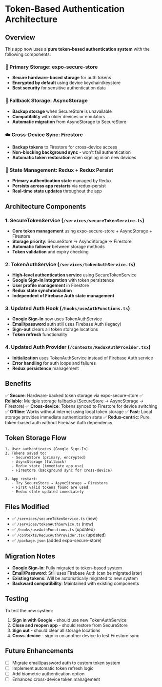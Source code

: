 # Token-Based Authentication Architecture

## Overview

This app now uses a **pure token-based authentication system** with the following components:

### 🔐 Primary Storage: expo-secure-store
- **Secure hardware-based storage** for auth tokens
- **Encrypted by default** using device keychain/keystore
- **Best security** for sensitive authentication data

### 💾 Fallback Storage: AsyncStorage
- **Backup storage** when SecureStore is unavailable
- **Compatibility** with older devices or emulators
- **Automatic migration** from AsyncStorage to SecureStore

### ☁️ Cross-Device Sync: Firestore
- **Backup tokens** to Firestore for cross-device access
- **Non-blocking background sync** - won't fail authentication
- **Automatic token restoration** when signing in on new devices

### 🔄 State Management: Redux + Redux Persist
- **Primary authentication state** managed by Redux
- **Persists across app restarts** via redux-persist
- **Real-time state updates** throughout the app

## Architecture Components

### 1. SecureTokenService (`/services/secureTokenService.ts`)
- **Core token management** using expo-secure-store + AsyncStorage + Firestore
- **Storage priority**: SecureStore → AsyncStorage → Firestore
- **Automatic failover** between storage methods
- **Token validation** and expiry checking

### 2. TokenAuthService (`/services/tokenAuthService.ts`)
- **High-level authentication service** using SecureTokenService
- **Google Sign-In integration** with token persistence
- **User profile management** in Firestore
- **Redux state synchronization**
- **Independent of Firebase Auth state management**

### 3. Updated Auth Hook (`/hooks/useAuthFunctions.ts`)
- **Google Sign-In** now uses TokenAuthService
- **Email/password** auth still uses Firebase Auth (legacy)
- **Sign-out** clears all token storage locations
- **Token refresh** functionality

### 4. Updated Auth Provider (`/contexts/ReduxAuthProvider.tsx`)
- **Initialization** uses TokenAuthService instead of Firebase Auth service
- **Error handling** for auth loops and failures
- **Redux persistence** management

## Benefits

✅ **Secure**: Hardware-backed token storage via expo-secure-store
✅ **Reliable**: Multiple storage fallbacks (SecureStore → AsyncStorage → Firestore)
✅ **Cross-device**: Tokens synced to Firestore for device switching
✅ **Offline**: Works without internet using local token storage
✅ **Fast**: Local storage provides immediate authentication state
✅ **Redux-centric**: Pure token-based auth without Firebase Auth dependency

## Token Storage Flow

```
1. User authenticates (Google Sign-In)
2. Tokens saved to:
   - SecureStore (primary, encrypted)
   - AsyncStorage (fallback)
   - Redux state (immediate app use)
   - Firestore (background sync for cross-device)

3. App restart:
   - Try SecureStore → AsyncStorage → Firestore
   - First valid tokens found are used
   - Redux state updated immediately
```

## Files Modified

- ✅ `/services/secureTokenService.ts` (new)
- ✅ `/services/tokenAuthService.ts` (new)
- ✅ `/hooks/useAuthFunctions.ts` (updated)
- ✅ `/contexts/ReduxAuthProvider.tsx` (updated)
- ✅ `/package.json` (added expo-secure-store)

## Migration Notes

- **Google Sign-In**: Fully migrated to token-based system
- **Email/Password**: Still uses Firebase Auth (can be migrated later)
- **Existing tokens**: Will be automatically migrated to new system
- **Backward compatibility**: Maintained with existing components

## Testing

To test the new system:

1. **Sign in with Google** - should use new TokenAuthService
2. **Close and reopen app** - should restore from SecureStore
3. **Sign out** - should clear all storage locations
4. **Cross-device** - sign in on another device to test Firestore sync

## Future Enhancements

- [ ] Migrate email/password auth to custom token system
- [ ] Implement automatic token refresh logic
- [ ] Add biometric authentication option
- [ ] Enhanced cross-device token management
